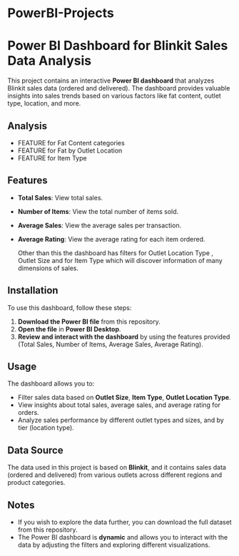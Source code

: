 # PowerBI-Projects
# Power BI Dashboard for Blinkit Sales Data Analysis

This project contains an interactive **Power BI dashboard** that analyzes Blinkit sales data (ordered and delivered). The dashboard provides valuable insights into sales trends based on various factors like fat content, outlet type, location, and more. 
  ## Analysis
  - FEATURE for Fat Content categories
  - FEATURE for Fat by Outlet Location
  - FEATURE for Item Type

## Features
- **Total Sales**: View total sales.
- **Number of Items**: View the total number of items sold.
- **Average Sales**: View the average sales per transaction.
- **Average Rating**: View the average rating for each item ordered.

  Other than this the dashboard has filters for Outlet Location Type , Outlet Size and for Item Type which will discover information of many dimensions of sales.


## Installation

To use this dashboard, follow these steps:

1. **Download the Power BI file** from this repository.
2. **Open the file** in **Power BI Desktop**.
3. **Review and interact with the dashboard** by using the features provided (Total Sales, Number of Items, Average Sales, Average Rating).

## Usage

The dashboard allows you to:

- Filter sales data based on **Outlet Size**, **Item Type**, **Outlet Location Type**.
- View insights about total sales, average sales, and average rating for orders.
- Analyze sales performance by different outlet types and sizes, and by tier (location type).



## Data Source

The data used in this project is based on **Blinkit**, and it contains sales data (ordered and delivered) from various outlets across different regions and product categories.


## Notes

- If you wish to explore the data further, you can download the full dataset from this repository.
- The Power BI dashboard is **dynamic** and allows you to interact with the data by adjusting the filters and exploring different visualizations.
